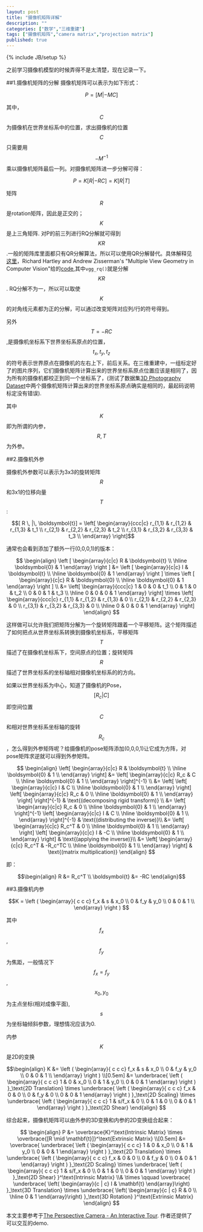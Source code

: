```yaml
---
layout: post
title: "摄像机矩阵详解"
description: ""
categories: ["数学","三维重建"]
tags: ["摄像机矩阵","camera matrix","projection matrix"]
published: true
---
```


{% include JB/setup %}

之前学习摄像机模型的时候弄得不是太清楚，现在记录一下。

##1.摄像机矩阵的分解
摄像机矩阵可以表示为如下形式：


$$ 
 P = [M  | -MC]  
$$


其中，$$C$$为摄像机在世界坐标系中的位置，求出摄像机的位置$$C$$只需要用$$-M^{-1}$$乘以摄像机矩阵最后一列。对摄像机矩阵进一步分解可得：

$$ 
 P = K [R | -RC ]=K [R | T ] 
$$

矩阵$$R$$是rotation矩阵，因此是正交的；$$K$$是上三角矩阵. 对P的前三列进行RQ分解就可得到$$KR$$ .一般的矩阵库里面都只有QR分解算法，所以可以使用QR分解替代。具体解释见[这里][1]，Richard Hartley and Andrew Zisserman's "Multiple View Geometry in Computer Vision"给的[code][2],其中`vgg_rq()`就是分解$$KR$$. RQ分解不为一，所以可以取使$$K$$的对角线元素都为正的分解，可以通过改变矩阵对应列/行的符号得到。

另外$$T=-RC $$ ,是摄像机坐标系下世界坐标系原点的位置，$$t_x, t_y, t_z$$的符号表示世界原点在摄像机的左右上下，前后关系。在三维重建中，一组标定好了的图片序列，它们摄像机矩阵计算出来的世界坐标系原点位置应该是相同了，因为所有的摄像机都校正到同一个坐标系了，(测试了数据集[3D Photography Dataset][3]中两个摄像机矩阵计算出来的世界坐标系原点确实是相同的，最起码说明标定没有错误).

其中$$K$$即为所谓的内参，$$R,T$$为外参。

##2.摄像机外参

摄像机外参数可以表示为3x3的旋转矩阵$$R$$和3x1的位移向量$$T$$:

$$[ R \, |\, \boldsymbol{t}] = 
\left[ \begin{array}{ccc|c} 
r_{1,1} & r_{1,2} & r_{1,3} & t_1 \\
r_{2,1} & r_{2,2} & r_{2,3} & t_2 \\
r_{3,1} & r_{3,2} & r_{3,3} & t_3 \\
\end{array} \right]$$

通常也会看到添加了额外一行(0,0,0,1)的版本： 

$$
\begin{align}
    \left [
        \begin{array}{c|c} 
            R & \boldsymbol{t} \\
            \hline
            \boldsymbol{0} & 1 
        \end{array}
    \right ] &= 
    \left [
        \begin{array}{c|c} 
            I & \boldsymbol{t} \\
            \hline
            \boldsymbol{0} & 1 
        \end{array}
    \right ] 
    \times
    \left [
        \begin{array}{c|c} 
            R & \boldsymbol{0} \\
            \hline
            \boldsymbol{0} & 1 
        \end{array}
    \right ] \\
        &=
\left[ \begin{array}{ccc|c} 
1 & 0 & 0 & t_1 \\
0 & 1 & 0 & t_2 \\
0 & 0 & 1 & t_3 \\
  \hline
0 & 0 & 0 & 1
\end{array} \right] \times
\left[ \begin{array}{ccc|c} 
r_{1,1} & r_{1,2} & r_{1,3} & 0  \\
r_{2,1} & r_{2,2} & r_{2,3} & 0 \\
r_{3,1} & r_{3,2} & r_{3,3} & 0 \\
  \hline
0 & 0 & 0 & 1
\end{array} \right] 
\end{align}
$$

这样做可以允许我们把矩阵分解为一个旋转矩阵跟着一个平移矩阵。这个矩阵描述了如何把点从世界坐标系转换到摄像机坐标系，平移矩阵$$T$$描述了在摄像机坐标系下，空间原点的位置；旋转矩阵$$R$$描述了世界坐标系的坐标轴相对摄像机坐标系的的方向。

如果以世界坐标系为中心，知道了摄像机的Pose，
$$[R_c|C]$$
即空间位置$$C$$和相对世界坐标系坐标轴的旋转$$R_c$$，怎么得到外参矩阵呢？给摄像机的pose矩阵添加(0,0,0,1)让它成为方阵，对pose矩阵求逆就可以得到外参矩阵。

$$
\begin{align}
\left[
\begin{array}{c|c}
R & \boldsymbol{t} \\
\hline 
\boldsymbol{0} & 1 \\
\end{array}
\right]
  &= 
\left[
\begin{array}{c|c}
R_c & C \\
\hline
\boldsymbol{0} & 1 \\
\end{array}
\right]^{-1} \\
  &= 
\left[
\left[
\begin{array}{c|c}
I & C \\
\hline
\boldsymbol{0} & 1 \\
\end{array}
\right]
\left[
\begin{array}{c|c}
R_c & 0 \\
\hline
\boldsymbol{0} & 1 \\
\end{array}
\right]
\right]^{-1} & \text{(decomposing rigid transform)} \\
&= 
\left[
\begin{array}{c|c}
R_c & 0 \\
\hline
\boldsymbol{0} & 1 \\
\end{array}
\right]^{-1} 
\left[
\begin{array}{c|c}
I & C \\
\hline
\boldsymbol{0} & 1 \\
\end{array}
\right]^{-1} & \text{(distributing the inverse)}\\
&= 
\left[
\begin{array}{c|c}
R_c^T & 0 \\
\hline
\boldsymbol{0} & 1 \\
\end{array}
\right]
\left[
\begin{array}{c|c}
I & -C \\
\hline
\boldsymbol{0} & 1 \\
\end{array}
\right] & \text{(applying the inverse)}\\
&= 
\left[
\begin{array}{c|c}
R_c^T & -R_c^TC \\
\hline
\boldsymbol{0} & 1 \\
\end{array}
\right] & \text{(matrix multiplication)}
\end{align}
$$

即：

$$\begin{align}
R  &= R_c^T \\
 \boldsymbol{t} &= -RC 
\end{align}$$

##3.摄像机内参

$$K = \left ( 
                \begin{array}{ c c c}
                f_x & s   & x_0 \\
                 0  & f_y & y_0 \\
                 0  & 0   & 1 \\
                \end{array}
            \right )
$$

其中$$f_x$$,$$f_y$$为焦距，一般情况下$$f_x=f_y$$ , $$x_0 ,y_0$$为主点坐标(相对成像平面),$$ s $$为坐标轴倾斜参数，理想情况应该为0.

内参$$K$$是2D的变换

$$\begin{align}
    K &= \left ( 
                \begin{array}{ c c c}
                f_x & s   & x_0 \\
                 0  & f_y & y_0 \\
                 0  & 0   & 1 \\
                \end{array}
            \right ) 
        \\[0.5em]
        &=
            \underbrace{
                \left (
                \begin{array}{ c c c}
                 1  &  0  & x_0 \\
                 0  &  1  & y_0 \\
                 0  &  0  & 1
                \end{array}
                \right )
            }_\text{2D Translation}
            \times
            \underbrace{
                \left (
                \begin{array}{ c c c}
                f_x &  0  & 0 \\
                 0  & f_y & 0 \\
                 0  &  0  & 1
                \end{array}
                \right )
            }_\text{2D Scaling}
            \times
            \underbrace{
                \left (
                \begin{array}{ c c c}
                 1  &  s/f_x  & 0 \\
                 0  &    1    & 0 \\
                 0  &    0    & 1
                \end{array}
                \right )
            }_\text{2D Shear}
    \end{align}
$$

 综合起来，摄像机矩阵可以由外参的3D变换和内参的2D变换组合起来：

$$
\begin{align}
    P &= \overbrace{K}^\text{Intrinsic Matrix} \times \overbrace{[R \mid  \mathbf{t}]}^\text{Extrinsic Matrix} \\[0.5em]
     &= 
        \overbrace{
            \underbrace{
                \left (
                \begin{array}{ c c c}
                 1  &  0  & x_0 \\
                 0  &  1  & y_0 \\
                 0  &  0  & 1
                \end{array}
                \right )
            }_\text{2D Translation}
            \times
            \underbrace{
                \left (
                \begin{array}{ c c c}
                f_x &  0  & 0 \\
                 0  & f_y & 0 \\
                 0  &  0  & 1
                \end{array}
                \right )
            }_\text{2D Scaling}
            \times
            \underbrace{
                \left (
                \begin{array}{ c c c}
                 1  &  s/f_x  & 0 \\
                 0  &    1    & 0 \\
                 0  &    0    & 1
                \end{array}
                \right )
            }_\text{2D Shear}
        }^\text{Intrinsic Matrix}
        \\&
        \times \qquad
        \overbrace{
        \underbrace{
             \left( \begin{array}{c | c} 
            I & \mathbf{t}
             \end{array}\right)
        }_\text{3D Translation}
        \times
        \underbrace{
             \left( \begin{array}{c | c} 
            R & 0 \\ \hline
            0 & 1
             \end{array}\right)
        }_\text{3D Rotation}
        }^\text{Extrinsic Matrix}
    \end{align}
$$


本文主要参考于[The Perspective Camera - An Interactive Tour][4]. 作者还提供了可以交互的demo.


  [1]: http://ksimek.github.io/2012/08/14/decompose/
  [2]: http://www.robots.ox.ac.uk/~vgg/hzbook/code/
  [3]: http://www.cs.wustl.edu/~furukawa/research/mview/index.html
  [4]: http://ksimek.github.io/2012/08/13/introduction/